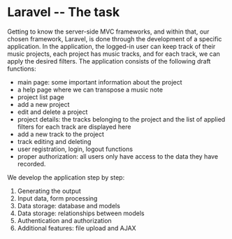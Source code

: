 # Laravel -- The task

Getting to know the server-side MVC frameworks, and within that, our chosen framework, Laravel, is done through the development of a specific application. In the application, the logged-in user can keep track of their music projects, each project has music tracks, and for each track, we can apply the desired filters. The application consists of the following draft functions:

- main page: some important information about the project
- a help page where we can transpose a music note
- project list page
- add a new project
- edit and delete a project
- project details: the tracks belonging to the project and the list of applied filters for each track are displayed here
- add a new track to the project
- track editing and deleting
- user registration, login, logout functions
- proper authorization: all users only have access to the data they have recorded.

We develop the application step by step:

1. Generating the output
2. Input data, form processing
3. Data storage: database and models
4. Data storage: relationships between models
5. Authentication and authorization
6. Additional features: file upload and AJAX
